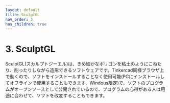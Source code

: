 ```yaml
---
layout: default
title: SculptGL
nav_order: 3
has_children: true
---
```


# **3.  SculptGL**

SculptGL(スカルプトジーエル)は、きめ細かなポリゴンを粘土のようにこねたり、削ったりしながら造形できるソフトウェアです。Tinkercad同様ブラウザ上で動くので、ソフトをインストールすることなく使用可能(PCにインストールしてオフラインで使用することもできます、Windous限定)で、ソフトのプログラムがオープンソースとして公開されているので、プログラムの心得がある人は用途に合わせて、ソフトを改変することもできます。
